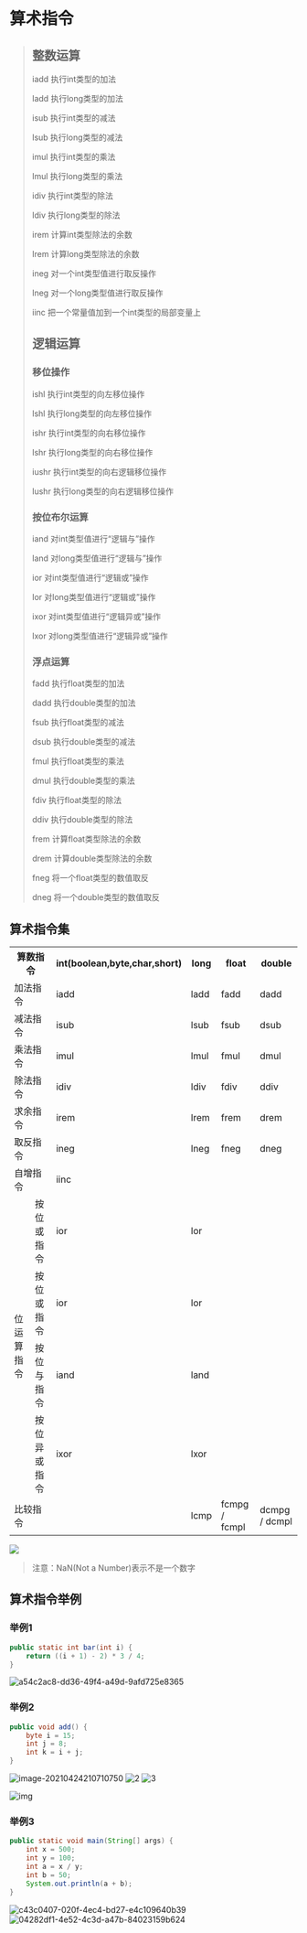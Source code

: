 # 算术指令

> ## 整数运算
>
> iadd 执行int类型的加法
>
> ladd 执行long类型的加法
>
> isub 执行int类型的减法
>
> lsub 执行long类型的减法
>
> imul 执行int类型的乘法
>
> lmul 执行long类型的乘法
>
> idiv 执行int类型的除法
>
> ldiv 执行long类型的除法
>
> irem 计算int类型除法的余数
>
> lrem 计算long类型除法的余数
>
> ineg 对一个int类型值进行取反操作
>
> lneg 对一个long类型值进行取反操作
>
> iinc 把一个常量值加到一个int类型的局部变量上
>
> ## 逻辑运算
>
> ### 移位操作
>
> ishl 执行int类型的向左移位操作
>
> lshl 执行long类型的向左移位操作
>
> ishr 执行int类型的向右移位操作
>
> lshr 执行long类型的向右移位操作
>
> iushr 执行int类型的向右逻辑移位操作
>
> lushr 执行long类型的向右逻辑移位操作
>
> ### 按位布尔运算
>
> iand 对int类型值进行“逻辑与”操作
>
> land 对long类型值进行“逻辑与”操作
>
> ior 对int类型值进行“逻辑或”操作
>
> lor 对long类型值进行“逻辑或”操作
>
> ixor 对int类型值进行“逻辑异或”操作
>
> lxor 对long类型值进行“逻辑异或”操作
>
> ### 浮点运算
>
> fadd 执行float类型的加法
>
> dadd 执行double类型的加法
>
> fsub 执行float类型的减法
>
> dsub 执行double类型的减法
>
> fmul 执行float类型的乘法
>
> dmul 执行double类型的乘法
>
> fdiv 执行float类型的除法
>
> ddiv 执行double类型的除法
>
> frem 计算float类型除法的余数
>
> drem 计算double类型除法的余数
>
> fneg 将一个float类型的数值取反
>
> dneg 将一个double类型的数值取反

## 算术指令集

<table>
    <tbody>  
        <tr>
            <th colspan="2">算数指令</th> 
            <th>int(boolean,byte,char,short)</th> 
            <th>long</th>
            <th>float</th> 
      		<th>double</th> 
       </tr>
       <tr>
            <td colspan="2">加法指令</td>
            <td>iadd</td>
            <td>ladd</td>
            <td>fadd</td>
            <td>dadd</td>
       </tr>	
       <tr>
            <td colspan="2">减法指令</td>
            <td>isub</td>
            <td>lsub</td>
            <td>fsub</td>
            <td>dsub</td>
       </tr> 
       <tr>
            <td colspan="2">乘法指令</td>
            <td>imul</td>
            <td>lmul</td>
            <td>fmul</td>
            <td>dmul</td>
       </tr> 
       <tr>
            <td colspan="2">除法指令</td>
            <td>idiv</td>
            <td>ldiv</td>
            <td>fdiv</td>
            <td>ddiv</td>
       </tr>
       <tr>
            <td colspan="2">求余指令</td>
            <td>irem</td>
            <td>lrem</td>
            <td>frem</td>
            <td>drem</td>
       </tr>
       <tr>
            <td colspan="2">取反指令</td>
            <td>ineg</td>
            <td>lneg</td>
            <td>fneg</td>
            <td>dneg</td>
       </tr>
       <tr>
            <td colspan="2">自增指令</td>
            <td>iinc</td>
            <td></td>
            <td></td>
            <td></td>
       </tr>
       <tr>
            <td rowspan="4">位运算指令</td>
            <td>按位或指令</td>
            <td>ior</td>
            <td>lor</td>
            <td></td>
            <td></td>
       </tr> 
       <tr>
            <td>按位或指令</td>
            <td>ior</td>
            <td>lor</td>
            <td></td>
            <td></td>
       </tr> 
       <tr>
            <td>按位与指令</td>
            <td>iand</td>
            <td>land</td>
            <td></td>
            <td></td>
       </tr>
       <tr>
            <td>按位异或指令</td>
            <td>ixor</td>
            <td>lxor</td>
            <td></td>
            <td></td>
       </tr> 
       <tr>
            <td colspan="2">比较指令</td>
            <td></td>
            <td>lcmp</td>
            <td>fcmpg / fcmpl</td>
            <td>dcmpg / dcmpl</td>
       </tr> 
   <tbody> 
</table>

![](https://gitee.com/vectorx/ImageCloud/raw/master/img/20210424215247.png)

> 注意：NaN(Not a Number)表示不是一个数字

## 算术指令举例

### 举例1

```java
public static int bar(int i) {
	return ((i + 1) - 2) * 3 / 4;
}
```

![a54c2ac8-dd36-49f4-a49d-9afd725e8365](https://gitee.com/vectorx/ImageCloud/raw/master/img/20210424205444.png)

### 举例2

```java
public void add() {
	byte i = 15;
	int j = 8;
	int k = i + j;
}
```

![image-20210424210710750](https://gitee.com/vectorx/ImageCloud/raw/master/img/20210424210710.png)
![2](https://gitee.com/vectorx/ImageCloud/raw/master/img/20210424210606.png)
![3](https://gitee.com/vectorx/ImageCloud/raw/master/img/20210424210611.png)

![img](https://gitee.com/vectorx/ImageCloud/raw/master/img/20210424210403.gif)

### 举例3

```java
public static void main(String[] args) {
	int x = 500;
	int y = 100;
	int a = x / y;
	int b = 50;
	System.out.println(a + b);
}
```

![c43c0407-020f-4ec4-bd27-e4c109640b39](https://gitee.com/vectorx/ImageCloud/raw/master/img/20210424211023.png)
![04282df1-4e52-4c3d-a47b-84023159b624](https://gitee.com/vectorx/ImageCloud/raw/master/img/20210424211027.png)
